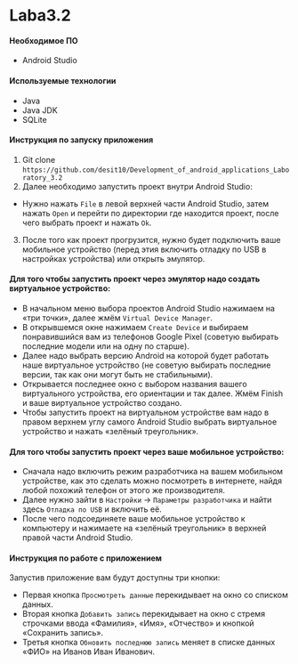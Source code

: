 # Laba3.2

#### Необходимое ПО
* Android Studio

#### Используемые технологии
* Java
* Java JDK
* SQLite

#### Инструкция по запуску приложения
1. Git clone ````https://github.com/desit10/Development_of_android_applications_Laboratory_3.2````
2. Далее необходимо запустить проект внутри Android Studio:
* Нужно нажать ````File```` в левой верхней части Android Studio, затем нажать ````Open```` и перейти по директории где находится проект, после чего выбрать проект и нажать ````Ok````.
3. После того как проект прогрузится, нужно будет подключить ваше мобильное устройство (перед этия включить отладку по USB в настройках устройства) или открыть эмулятор.

#### Для того чтобы запустить проект через эмулятор надо создать виртуальное устройство:
* В начальном меню выбора проектов Android Studio нажимаем на «три точки», далее жмём ````Virtual Device Manager````.
* В открывшемся окне нажимаем ````Create Device```` и выбираем понравившийся вам из телефонов Google Pixel (советую выбирать последние модели или на одну по старше).
* Далее надо выбрать версию Android на которой будет работать наше виртуальное устройство (не советую выбирать последние версии, так как они могут быть не стабильными).
* Открывается последнее окно с выбором названия вашего виртуального устройства, его ориентации и так далее. Жмём Finish и ваше виртуальное устройство создано.
* Чтобы запустить проект на виртуальном устройстве вам надо в правом верхнем углу самого Android Studio выбрать виртуальное устройство и нажать «зелёный треугольник».

#### Для того чтобы запустить проект через ваше мобильное устройство:
* Сначала надо включить режим разработчика на вашем мобильном устройстве, как это сделать можно посмотреть в интернете, найдя любой похожий телефон от этого же производителя.
* Далее нужно зайти в ````Настройки```` -> ````Параметры разработчика```` и найти здесь ````Отладка по USB```` и включить её.
* После чего подсоединяете ваше мобильное устройство к компьютеру и нажимаете на «зелёный треугольник» в верхней правой части Android Studio.

#### Инструкция по работе с приложением
Запустив приложение вам будут доступны три кнопки:
* Первая кнопка ````Просмотреть данные```` перекидывает на окно со списком данных.
* Вторая кнопка ````Добавить запись```` перекидывает на окно с стремя строчками ввода «Фамилия», «Имя», «Отчество» и кнопкой «Сохранить запись».
* Третья кнопка ````Обновить последнюю запись```` меняет в списке данных «ФИО» на Иванов Иван Иванович. 
